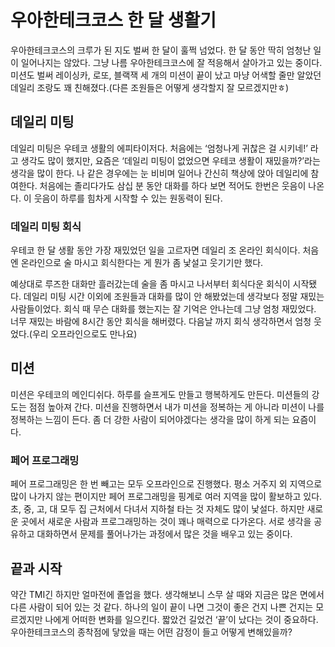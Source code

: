 # 우아한테크코스 한 달 생활기

우아한테크코스의 크루가 된 지도 벌써 한 달이 훌쩍 넘었다.
한 달 동안 딱히 엄청난 일이 일어나지는 않았다. 그냥 나름 우아한테크코스에 잘 적응해서 살아가고 있는 중이다. 미션도 벌써 레이싱카, 로또, 블랙잭 세 개의 미션이 끝이 났고 마냥 어색할 줄만 알았던 데일리 조랑도 꽤 친해졌다.(다른 조원들은 어떻게 생각할지 잘 모르겠지만ㅎ)

## 데일리 미팅
데일리 미팅은 우테코 생활의 에피타이저다. 처음에는 ‘엄청나게 귀찮은 걸 시키네!’ 라고 생각도 많이 했지만, 요즘은 ‘데일리 미팅이 없었으면 우테코 생활이 재밌을까?’라는 생각을 많이 한다. 나 같은 경우에는 눈 비비며 일어나 간신히 책상에 앉아 데일리에 참여한다. 처음에는 졸리다가도 삼십 분 동안 대화를 하다 보면 적어도 한번은 웃음이 나온다. 이 웃음이 하루를 힘차게 시작할 수 있는 원동력이 된다.

### 데일리 미팅 회식
우테코 한 달 생활 동안 가장 재밌었던 일을 고르자면 데일리 조 온라인 회식이다. 처음엔 온라인으로 술 마시고 회식한다는 게 뭔가 좀 낯설고 웃기기만 했다.

예상대로 루즈한 대화만 흘러갔는데 술을 좀 마시고 나서부터 회식다운 회식이 시작됐다. 데일리 미팅 시간 이외에 조원들과 대화를 많이 안 해봤었는데 생각보다 정말 재밌는 사람들이었다. 회식 때 무슨 대화를 했는지는 잘 기억은 안나는데 그냥 엄청 재밌었다. 너무 재밌는 바람에 8시간 동안 회식을 해버렸다. 다음날 까지 회식 생각하면서 엄청 웃었다.(우리 오프라인으로도 만나요)

## 미션
미션은 우테코의 메인디쉬다. 하루를 슬프게도 만들고 행복하게도 만든다. 미션들의 강도는 점점 높아져 간다. 미션을 진행하면서 내가 미션을 정복하는 게 아니라 미션이 나를 정복하는 느낌이 든다. 좀 더 강한 사람이 되어야겠다는 생각을 많이 하게 되는 요즘이다.

### 페어 프로그래밍
페어 프로그래밍은 한 번 빼고는 모두 오프라인으로 진행했다. 평소 거주지 외 지역으로 많이 나가지 않는 편이지만 페어 프로그래밍을 핑계로 여러 지역을 많이 활보하고 있다. 초, 중, 고, 대 모두 집 근처에서 다녀서 지하철 타는 것 자체도 많이 낯설다. 하지만 새로운 곳에서 새로운 사람과 프로그래밍하는 것이 꽤나 매력으로 다가온다. 서로 생각을 공유하고 대화하면서 문제를 풀어나가는 과정에서 많은 것을 배우고 있는 중이다.

## 끝과 시작
약간 TMI긴 하지만 얼마전에 졸업을 했다. 생각해보니 스무 살 때와 지금은 많은 면에서 다른 사람이 되어 있는 것 같다. 하나의 일이 끝이 나면 그것이 좋은 건지 나쁜 건지는 모르겠지만 나에게 어떠한 변화를 일으킨다. 짧았건 길었건 ‘끝’이 났다는 것이 중요하다. 우아한테크코스의 종착점에 닿았을 때는 어떤 감정이 들고 어떻게 변해있을까?
